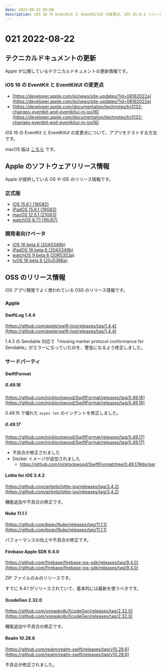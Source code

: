 ```yaml
---
date: 2022-08-22 09:00
description: iOS 16 の EventKit と EventKitUI の変更点、iOS 15.6.1 リリース、SwiftLog 1.4.4 リリース、ほか
---
```

# 021 2022-08-22

## テクニカルドキュメントの更新

Apple が公開しているテクニカルドキュメントの更新情報です。

### iOS 16 の EventKit と EventKitUI の変更点

- [https://developer.apple.com/jp/news/site-updates/?id=08162022a](https://developer.apple.com/jp/news/site-updates/?id=08162022a)
- [https://developer.apple.com/documentation/technotes/tn3132-changes-eventkit-and-eventkitui-in-ios16](https://developer.apple.com/documentation/technotes/tn3132-changes-eventkit-and-eventkitui-in-ios16)

iOS 16 の EventKit と EventKitUI の変更点について、アプリをテストする方法です。

macOS 版は [こちら](https://developer.apple.com/jp/news/site-updates/?id=08162022b) です。

## Apple のソフトウェアリリース情報

Apple が提供している OS や IDE のリリース情報です。

### 正式版

- [iOS 15.6.1 (19G82)](https://developer.apple.com/news/releases/?id=08172022d)
- [iPadOS 15.6.1 (19G82)](https://developer.apple.com/news/releases/?id=08172022c)
- [macOS 12.5.1 (21G83)](https://developer.apple.com/news/releases/?id=08172022b)
- [watchOS 8.7.1 (19U67)](https://developer.apple.com/news/releases/?id=08172022a)

### 開発者向けベータ

- [iOS 16 beta 6 (20A5349b)](https://developer.apple.com/news/releases/?id=08152022d)
- [iPadOS 16 beta 6 (20A5349b)](https://developer.apple.com/news/releases/?id=08152022c)
- [watchOS 9 beta 6 (20R5353a)](https://developer.apple.com/news/releases/?id=08152022b)
- [tvOS 16 beta 6 (20J5366a)](https://developer.apple.com/news/releases/?id=08152022a)

## OSS のリリース情報

iOS アプリ開発でよく使われている OSS のリリース情報です。

### Apple

#### SwiftLog 1.4.4

[https://github.com/apple/swift-log/releases/tag/1.4.4](https://github.com/apple/swift-log/releases/tag/1.4.4)

1.4.3 の Sendable 対応で「missing marker protocol conformance for Sendable」がエラーになっていたのを、警告になるよう修正しました。

### サードパーティ

#### SwiftFormat

##### 0.49.16

[https://github.com/nicklockwood/SwiftFormat/releases/tag/0.49.16](https://github.com/nicklockwood/SwiftFormat/releases/tag/0.49.16)

0.49.15 で壊れた `async let` のインデントを修正しました。

##### 0.49.17

[https://github.com/nicklockwood/SwiftFormat/releases/tag/0.49.17](https://github.com/nicklockwood/SwiftFormat/releases/tag/0.49.17)

- 不具合が修正されました
- Docker イメージが追加されました
  - https://github.com/nicklockwood/SwiftFormat/tree/0.49.17#docker

#### Lottie for iOS 3.4.2

[https://github.com/airbnb/lottie-ios/releases/tag/3.4.2](https://github.com/airbnb/lottie-ios/releases/tag/3.4.2)

機能追加や不具合の修正です。

#### Nuke 11.1.1

[https://github.com/kean/Nuke/releases/tag/11.1.1](https://github.com/kean/Nuke/releases/tag/11.1.1)

パフォーマンスの向上や不具合の修正です。

#### Firebase Apple SDK 9.4.0

[https://github.com/firebase/firebase-ios-sdk/releases/tag/9.4.0](https://github.com/firebase/firebase-ios-sdk/releases/tag/9.4.0)

ZIP ファイルのみのリリースです。

すでに 9.4.1 がリリースされていて、基本的には最新を使うべきです。

#### XcodeGen 2.32.0

[https://github.com/yonaskolb/XcodeGen/releases/tag/2.32.0](https://github.com/yonaskolb/XcodeGen/releases/tag/2.32.0)

機能追加や不具合の修正です。

#### Realm 10.28.6

[https://github.com/realm/realm-swift/releases/tag/v10.28.6](https://github.com/realm/realm-swift/releases/tag/v10.28.6)

不具合が修正されました。
